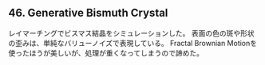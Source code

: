 ## 46. Generative Bismuth Crystal

レイマーチングでビスマス結晶をシミュレーションした。
表面の色の斑や形状の歪みは、単純なバリューノイズで表現している。
Fractal Brownian Motionを使ったほうが美しいが、処理が重くなってしまうので諦めた。
